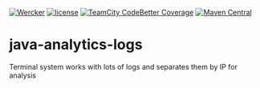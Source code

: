 
 [![Wercker](https://img.shields.io/wercker/ci/wercker/docs.svg?style=flat-square)]()
 [![license](https://img.shields.io/github/license/mashape/apistatus.svg?style=flat-square)]()
 [![TeamCity CodeBetter Coverage](https://img.shields.io/teamcity/coverage/bt1242.svg?style=flat-square)]()
 [![Maven Central](https://img.shields.io/maven-central/v/org.apache.maven/apache-maven.svg?style=flat-square)]()
# java-analytics-logs
 Terminal system works with lots of logs and separates them by IP for analysis

